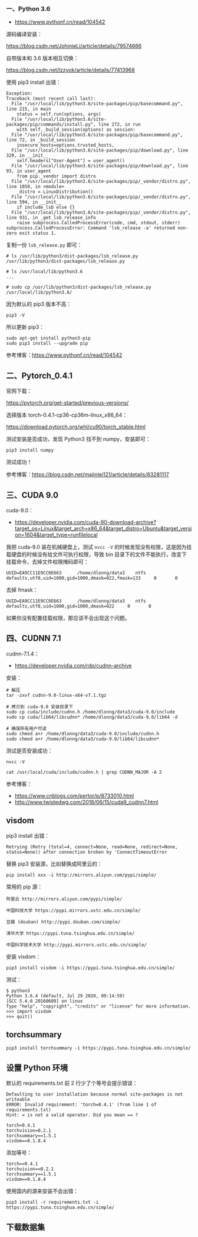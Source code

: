 ### 一、Python 3.6

- https://www.pythonf.cn/read/104542

源码编译安装：

https://blog.csdn.net/JohinieLi/article/details/79574666

自带版本和 3.6 版本相互切换：

https://blog.csdn.net/lzzyok/article/details/77413968

使用 pip3 install 出错：

```shell
Exception:
Traceback (most recent call last):
  File "/usr/local/lib/python3.6/site-packages/pip/basecommand.py", line 215, in main
    status = self.run(options, args)
  File "/usr/local/lib/python3.6/site-packages/pip/commands/install.py", line 272, in run
    with self._build_session(options) as session:
  File "/usr/local/lib/python3.6/site-packages/pip/basecommand.py", line 72, in _build_session
    insecure_hosts=options.trusted_hosts,
  File "/usr/local/lib/python3.6/site-packages/pip/download.py", line 329, in __init__
    self.headers["User-Agent"] = user_agent()
  File "/usr/local/lib/python3.6/site-packages/pip/download.py", line 93, in user_agent
    from pip._vendor import distro
  File "/usr/local/lib/python3.6/site-packages/pip/_vendor/distro.py", line 1050, in <module>
    _distro = LinuxDistribution()
  File "/usr/local/lib/python3.6/site-packages/pip/_vendor/distro.py", line 594, in __init__
    if include_lsb else {}
  File "/usr/local/lib/python3.6/site-packages/pip/_vendor/distro.py", line 931, in _get_lsb_release_info
    raise subprocess.CalledProcessError(code, cmd, stdout, stderr)
subprocess.CalledProcessError: Command 'lsb_release -a' returned non-zero exit status 1.
```

复制一份 `lsb_release.py` 即可：

```shell
# ls /usr/lib/python3/dist-packages/lsb_release.py
/usr/lib/python3/dist-packages/lsb_release.py

# ls /usr/local/lib/python3.6
...

# sudo cp /usr/lib/python3/dist-packages/lsb_release.py /usr/local/lib/python3.6/
```

因为默认的 pip3 版本不高：

```shell
pip3 -V
```

所以更新 pip3：

```shell
sudo apt-get install python3-pip
sudo pip3 install --upgrade pip
```

参考博客：https://www.pythonf.cn/read/104542

## 二、Pytorch_0.4.1

官网下载：

https://pytorch.org/get-started/previous-versions/

选择版本 torch-0.4.1-cp36-cp36m-linux_x86_64：

https://download.pytorch.org/whl/cu90/torch_stable.html

测试安装是否成功，发现 Python3 找不到 numpy，安装即可：

```
pip3 install numpy
```

测试成功！

参考博客：https://blog.csdn.net/majinlei121/article/details/83281117

## 三、CUDA 9.0

cuda-9.0：

- https://developer.nvidia.com/cuda-90-download-archive?target_os=Linux&target_arch=x86_64&target_distro=Ubuntu&target_version=1604&target_type=runfilelocal

我把 cuda-9.0 装在机械硬盘上，测试 `nvcc -V` 的时候发现没有权限，这是因为挂载硬盘的时候没有给文件可执行权限，导致 bin 目录下的文件不能执行，改变下挂载命令，去掉文件权限掩码即可：

```shell
UUID=EA9CC11E9CC0E663      /home/dlonng/data3    ntfs    defaults,utf8,uid=1000,gid=1000,dmask=022,fmask=133     0       0	
```

去掉 fmask：

```shell
UUID=EA9CC11E9CC0E663      /home/dlonng/data3    ntfs    defaults,utf8,uid=1000,gid=1000,dmask=022     0       0	
```

如果你没有配置挂载权限，那应该不会出现这个问题。

## 四、CUDNN 7.1

cudnn-7.1.4：

- https://developer.nvidia.com/rdp/cudnn-archive

安装：

```shell
# 解压
tar -zxvf cudnn-9.0-linux-x64-v7.1.tgz 

# 拷贝到 cuda-9.0 安装目录下
sudo cp cuda/include/cudnn.h /home/dlonng/data3/cuda-9.0/include
sudo cp cuda/lib64/libcudnn* /home/dlonng/data3/cuda-9.0/lib64 -d

# 确保所有用户可读
sudo chmod a+r /home/dlonng/data3/cuda-9.0/include/cudnn.h
sudo chmod a+r /home/dlonng/data3/cuda-9.0/lib64/libcudnn*
```

测试是否安装成功：

```shell
nvcc -V
```



```shell
cat /usr/local/cuda/include/cudnn.h | grep CUDNN_MAJOR -A 2
```



参考博客：

- https://www.cnblogs.com/pertor/p/8733010.html
- http://www.twistedwg.com/2018/06/15/cuda9_cudnn7.html

## visdom

pip3 install 出错：

```shell
Retrying (Retry (total=4, connect=None, read=None, redirect=None, status=None)) after connection broken by 'ConnectTimeoutError
```

替换 pip3 安装源，比如替换成阿里云的：

```shell
pip install xxx -i http://mirrors.aliyun.com/pypi/simple/
```

常用的 pip 源：

```shell
阿里云 http://mirrors.aliyun.com/pypi/simple/

中国科技大学 https://pypi.mirrors.ustc.edu.cn/simple/

豆瓣 (douban) http://pypi.douban.com/simple/

清华大学 https://pypi.tuna.tsinghua.edu.cn/simple/

中国科学技术大学 http://pypi.mirrors.ustc.edu.cn/simple/
```

安装 visdom：

```shell
pip3 install visdom -i https://pypi.tuna.tsinghua.edu.cn/simple/
```

测试：

```shell
$ python3
Python 3.6.4 (default, Jul 29 2020, 09:14:59) 
[GCC 5.4.0 20160609] on linux
Type "help", "copyright", "credits" or "license" for more information.
>>> import visdom
>>> quit() 
```

## torchsummary

```shell
pip3 install torchsummary -i https://pypi.tuna.tsinghua.edu.cn/simple/
```

## 设置 Python 环境

默认的 requirements.txt 前 2 行少了个等号会提示错误：

```shell
Defaulting to user installation because normal site-packages is not writeable
ERROR: Invalid requirement: 'torch=0.4.1' (from line 1 of requirements.txt)
Hint: = is not a valid operator. Did you mean == ?
```

```shell
torch=0.4.1
torchvision=0.2.1
torchsummary==1.5.1
visdom==0.1.8.4
```

添加等号：

```shell
torch==0.4.1
torchvision==0.2.1
torchsummary==1.5.1
visdom==0.1.8.4
```

使用国内的源来安装不会出错：

```shell
pip3 install -r requirements.txt -i https://pypi.tuna.tsinghua.edu.cn/simple/
```

## 下载数据集

